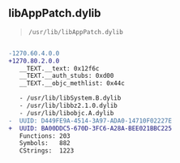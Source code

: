 ## libAppPatch.dylib

> `/usr/lib/libAppPatch.dylib`

```diff

-1270.60.4.0.0
+1270.80.2.0.0
   __TEXT.__text: 0x12f6c
   __TEXT.__auth_stubs: 0xd00
   __TEXT.__objc_methlist: 0x44c

   - /usr/lib/libSystem.B.dylib
   - /usr/lib/libbz2.1.0.dylib
   - /usr/lib/libobjc.A.dylib
-  UUID: D449FE9A-4514-3A97-ADA0-14710F02227E
+  UUID: BA00DDC5-670D-3FC6-A28A-BEE021BBC225
   Functions: 203
   Symbols:   882
   CStrings:  1223

```
